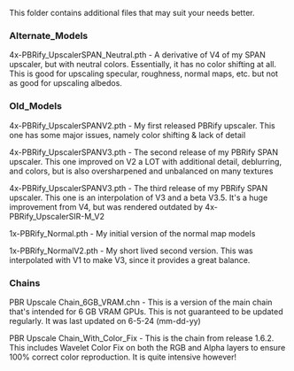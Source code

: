 This folder contains additional files that may suit your needs better.


### Alternate_Models

4x-PBRify_UpscalerSPAN_Neutral.pth - A derivative of V4 of my SPAN upscaler, but with neutral colors. Essentially, it has no color shifting at all. This is good for upscaling specular, roughness, normal maps, etc. but not as good for upscaling albedos.


### Old_Models

4x-PBRify_UpscalerSPANV2.pth - My first released PBRify upscaler. This one has some major issues, namely color shifting & lack of detail

4x-PBRify_UpscalerSPANV3.pth - The second release of my PBRify SPAN upscaler. This one improved on V2 a LOT with additional detail, deblurring, and colors, but is also oversharpened and unbalanced on many textures

4x-PBRify_UpscalerSPANV3.pth - The third release of my PBRify SPAN upscaler. This one is an interpolation of V3 and a beta V3.5. It's a huge improvement from V4, but was rendered outdated by 4x-PBRify_UpscalerSIR-M_V2

1x-PBRify_Normal.pth - My initial version of the normal map models

1x-PBRify_NormalV2.pth - My short lived second version. This was interpolated with V1 to make V3, since it provides a great balance.

### Chains

PBR Upscale Chain_6GB_VRAM.chn - This is a version of the main chain that's intended for 6 GB VRAM GPUs. This is not guaranteed to be updated regularly. It was last updated on 6-5-24 (mm-dd-yy)

PBR Upscale Chain_With_Color_Fix - This is the chain from release 1.6.2. This includes Wavelet Color Fix on both the RGB and Alpha layers to ensure 100% correct color reproduction. It is quite intensive however!
